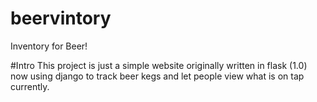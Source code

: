 # beervintory
Inventory for Beer!

#Intro
This project is just a simple website originally written in flask (1.0) now using django to track beer kegs and let people view what is on tap currently.
